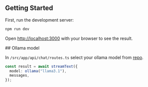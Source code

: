 ## Getting Started

First, run the development server:

```bash
npm run dev
```

Open [http://localhost:3000](http://localhost:3000) with your browser to see the result.

## Ollama model

In `/src/app/api/chat/routes.ts` select your ollama model from [repo](https://ollama.com/library).

```typescript
const result = await streamText({
  model: ollama("llama3.1"),
  messages,
});
```
